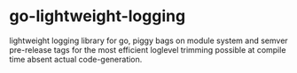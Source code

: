 # go-lightweight-logging
lightweight logging library for go, piggy bags on module system and semver pre-release tags for the most efficient loglevel trimming possible at compile time absent actual code-generation.
